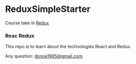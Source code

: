 # ReduxSimpleStarter

Course take in [Redux](https://www.udemy.com/react-redux/)

### Reac Redux

This repo is to learn about the technologies React and Redux.

Any question:
donoe1985@gmail.com
